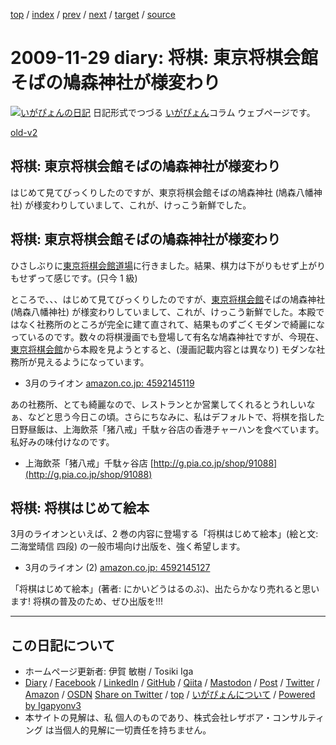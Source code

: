 [top](../index.html) 
 / [index](index.html) 
 / [prev](ig091127.html) 
 / [next](ig091204.html) 
 / [target](https://www.igapyon.jp/igapyon/diary/2009/ig091129.html) 
 / [source](https://github.com/igapyon/diary/blob/master/2009/ig091129.src.md) 

2009-11-29 diary: 将棋: 東京将棋会館そばの鳩森神社が様変わり
=====================================================================================================
[![いがぴょんの日記](https://www.igapyon.jp/igapyon/diary/images/iga202308_256.jpg "いがぴょん")](https://www.igapyon.jp/igapyon/diary/memo/memoigapyon.html) 日記形式でつづる [いがぴょん](https://www.igapyon.jp/igapyon/diary/memo/memoigapyon.html)コラム ウェブページです。

[old-v2](ig091129-orig.html)

## 将棋: 東京将棋会館そばの鳩森神社が様変わり

はじめて見てびっくりしたのですが、東京将棋会館そばの鳩森神社 (鳩森八幡神社) が様変わりしていまして、これが、けっこう新鮮でした。


## 将棋: 東京将棋会館そばの鳩森神社が様変わり

ひさしぶりに[東京将棋会館道場](http://dojo.shogi.or.jp/)に行きました。結果、棋力は下がりもせず上がりもせずって感じです。(只今 1 級)

ところで、、、はじめて見てびっくりしたのですが、[東京将棋会館](http://www.shogi.or.jp/aboutus/kaikan/index.html)そばの鳩森神社 (鳩森八幡神社) が様変わりしていまして、これが、けっこう新鮮でした。本殿ではなく社務所のところが完全に建て直されて、結果ものずごくモダンで綺麗になっているのです。数々の将棋漫画でも登場して有名な鳩森神社ですが、今現在、[東京将棋会館](http://www.shogi.or.jp/aboutus/kaikan/index.html)から本殿を見ようとすると、(漫画記載内容とは異なり) モダンな社務所が見えるようになっています。

* 3月のライオン
  [amazon.co.jp: 4592145119](http://www.amazon.co.jp/exec/obidos/ASIN/4592145119/igapyondiary-22)

あの社務所、とても綺麗なので、レストランとか営業してくれるとうれしいなぁ、などと思う今日この頃。さらにちなみに、私はデフォルトで、将棋を指した日野昼飯は、上海飲茶「猪八戒」千駄ヶ谷店の香港チャーハンを食べています。私好みの味付けなのです。

* 上海飲茶「猪八戒」千駄ヶ谷店
  [http://g.pia.co.jp/shop/91088](http://g.pia.co.jp/shop/91088)

## 将棋: 将棋はじめて絵本

3月のライオンといえば、2 巻の内容に登場する「将棋はじめて絵本」(絵と文: 二海堂晴信 四段) の一般市場向け出版を、強く希望します。

* 3月のライオン (2)
  [amazon.co.jp: 4592145127](http://www.amazon.co.jp/exec/obidos/ASIN/4592145127/igapyondiary-22)

「将棋はじめて絵本」(著者: にかいどうはるのぶ)、出たらかなり売れると思います! 将棋の普及のため、ぜひ出版を!!!


----------------------------------------------------------------------------------------------------

## この日記について

* ホームページ更新者: 伊賀 敏樹 / Tosiki Iga
* [Diary](https://www.igapyon.jp/igapyon/diary/) / [Facebook](https://www.facebook.com/igapyon) / [LinkedIn](https://www.linkedin.com/in/toshikiiga) / [GitHub](https://github.com/igapyon) / [Qiita](https://qiita.com/igapyon) / [Mastodon](https://social.vivaldi.net/@igapyon) / [Post](https://post.news/igapyon) / [Twitter](https://twitter.com/ToshikiIga) / [Amazon](https://www.amazon.co.jp/%E4%BC%8A%E8%B3%80-%E6%95%8F%E6%A8%B9/e/B004LTQWCQ) / [OSDN](https://ja.osdn.net/users/iga/)
[Share on Twitter](https://twitter.com/intent/tweet?hashtags=igapyon%2Cdiary%2C%E3%81%84%E3%81%8C%E3%81%B4%E3%82%87%E3%82%93&text=%E5%B0%86%E6%A3%8B%3A+%E6%9D%B1%E4%BA%AC%E5%B0%86%E6%A3%8B%E4%BC%9A%E9%A4%A8%E3%81%9D%E3%81%B0%E3%81%AE%E9%B3%A9%E6%A3%AE%E7%A5%9E%E7%A4%BE%E3%81%8C%E6%A7%98%E5%A4%89%E3%82%8F%E3%82%8A&url=https%3A%2F%2Fwww.igapyon.jp%2Figapyon%2Fdiary%2F2009%2Fig091129.html) / [top](../index.html) / [いがぴょんについて](https://www.igapyon.jp/igapyon/diary/memo/memoigapyon.html) / [Powered by Igapyonv3](https://github.com/igapyon/igapyonv3)
* 本サイトの見解は、私 個人のものであり、株式会社レザボア・コンサルティング は当個人的見解に一切責任を持ちません。 
